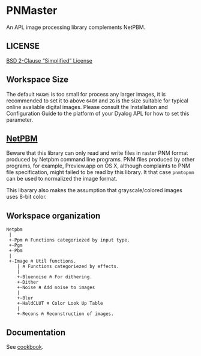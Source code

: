 # PNMaster

An APL image processing library complements NetPBM.

## LICENSE

[BSD 2-Clause “Simplified” License](LICENSE)

## Workspace Size

The default `MAXWS` is too small for process any larger images, it is
recommended to set it to above `640M` and `2G` is the size suitable
for typical online avaliable digital images. Please consult the
Installation and Configuration Guide to the platform of your Dyalog
APL for how to set this parameter.

## [NetPBM](https://netpbm.sourceforge.net)

Beware that this library can only read and write files in raster PNM
format produced by Netpbm command line programs. PNM files produced by
other programs, for example, Preview.app on OS X, although complaints
to PNM file specification, might failed to be read by this library. It
that case `pnmtopnm` can be used to normalized the image format.

This libarary also makes the assumption that grayscale/colored images
uses 8-bit color.

## Workspace organization

```
Netpbm
 |
 +-Ppm ⍝ Functions categoriezed by input type.
 +-Pgm
 +-Pbm
 |
 +-Image ⍝ Util functions.
    | ⍝ Functions categoriezed by effects.
    |
    +-Bluenoise ⍝ For dithering.
    +-Dither
    +-Noise ⍝ Add noise to images
    |
    +-Blur
    +-HaldCLUT ⍝ Color Look Up Table
    |
    +-Recons ⍝ Reconstruction of images.
```

## Documentation

See [cookbook](cookbook.md).
